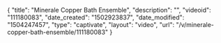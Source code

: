 {
    "title": "Minerale Copper Bath Ensemble",
    "description": "",
    "videoid": "111180083",
    "date_created": "1502923837",
    "date_modified": "1504247457",
    "type": "captivate",
    "layout": "video",
    "url": "\/v\/minerale-copper-bath-ensemble\/111180083"
}